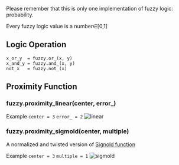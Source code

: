 Please remember that this is only one implementation of fuzzy logic: probability.

Every fuzzy logic value is a number∈[0,1]

## Logic Operation
```
x_or_y  = fuzzy.or_(x, y)
x_and_y = fuzzy.and_(x, y)
not_x   = fuzzy.not_(x)
```

## Proximity Function

### fuzzy.proximity_linear(center, error_)
Example
`center = 3`
`error_ = 2`
![linear](https://cloud.githubusercontent.com/assets/10850402/22394926/150de93a-e569-11e6-8751-0173b66ef06a.PNG)

### fuzzy.proximity_sigmold(center, multiple)
A normalized and twisted version of [Signold function](https://en.wikipedia.org/wiki/Sigmoid_function)

Example
`center = 3`
`multiple = 1`
![sigmold](https://cloud.githubusercontent.com/assets/10850402/22394928/1a76faa6-e569-11e6-8510-aaa2ac067407.PNG)